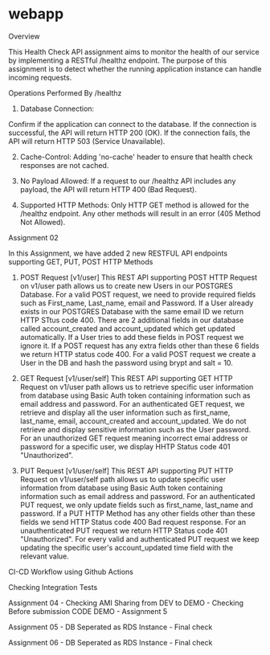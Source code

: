 # webapp

Overview

This Health Check API assignment aims to monitor the health of our service by implementing a RESTful /healthz endpoint. The purpose of this assignment is to detect whether the running application instance can handle incoming requests.

Operations Performed By /healthz

1. Database Connection:

Confirm if the application can connect to the database.
If the connection is successful, the API will return HTTP 200 (OK).
If the connection fails, the API will return HTTP 503 (Service Unavailable).

2. Cache-Control:
Adding 'no-cache' header to ensure that health check responses are not cached.

3. No Payload Allowed:
If a request to our /healthz API includes any payload, the API will return HTTP 400 (Bad Request).

4. Supported HTTP Methods:
Only HTTP GET method is allowed for the /healthz endpoint. Any other methods will result in an error (405 Method Not Allowed).

Assignment 02

In this Assignment, we have added 2 new RESTFUL API endpoints supporting GET, PUT, POST HTTP Methods

1. POST Request [v1/user]
This REST API supporting POST HTTP Request on v1/user path allows us to create new Users in our 
POSTGRES Database. For a valid POST request, we need to provide required fields such as First_name, Last_name, email and Password. If a User already exists in our POSTGRES Database with the same email ID we return HTTP STtus code 400. There are 2 additional fields in our database called account_created and account_updated which get updated automatically. If a User tries to add these fields in POST request we ignore it. If a POST request has any extra fields other than these 6 fields we return HTTP status code 400. For a valid POST request we create a User in the DB and hash the password using brypt and salt = 10.

2. GET Request [v1/user/self]
This REST API supporting GET HTTP Request on v1/user path allows us to retrieve specific user information from database using Basic Auth token containing information such as email address and password. For an authenticated GET request, we retrieve and display all the user information such as first_name, last_name, email, account_created and account_updated. We do not retrieve and display sensitive information such as the User password. For an unauthorized GET request meaning incorrect emai address or password for a specific user, we display HHTP Status code 401 "Unauthorized".

2. PUT Request [v1/user/self]
This REST API supporting PUT HTTP Request on v1/user/self path allows us to update specific user information from database using Basic Auth token containing information such as email address and password. For an authenticated PUT request, we only update fields such as first_name, last_name and password. If a PUT HTTP Method has any other fields other than these fields we send HTTP Status code 400 Bad request response. For an unauthenticated PUT request we return HTTP Status code 401 "Unauthorized". For every valid and authenticated PUT request we keep updating the specific user's account_updated time field with the relevant value.


CI-CD Workflow using Github Actions

Checking Integration Tests

Assignment 04 - Checking AMI Sharing from DEV to DEMO - Checking Before submission 
CODE DEMO - Assignment 5

Assignment 05 - DB Seperated as RDS Instance - Final check

Assignment 06 - DB Seperated as RDS Instance - Final check


